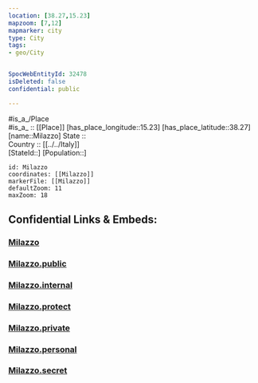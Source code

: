 ```yaml
---
location: [38.27,15.23] 
mapzoom: [7,12] 
mapmarker: city 
type: City
tags:
- geo/City


SpocWebEntityId: 32478
isDeleted: false
confidential: public

---
```

#is_a_/Place  
#is_a_ :: [[Place]] 
[has_place_longitude::15.23] 
[has_place_latitude::38.27] 
[name::Milazzo] 
State ::  
Country :: [[../../Italy]]  
[StateId::] 
[Population::] 



```leaflet
id: Milazzo
coordinates: [[Milazzo]] 
markerFile: [[Milazzo]] 
defaultZoom: 11 
maxZoom: 18
```


## Confidential Links & Embeds: 

### [Milazzo](/_Standards/Earth/Continent/Europe/Europe~South/Italy/City/Milazzo.md) 

### [Milazzo.public](/_public/Earth/Continent/Europe/Europe~South/Italy/City/Milazzo.public.md) 

### [Milazzo.internal](/_internal/Earth/Continent/Europe/Europe~South/Italy/City/Milazzo.internal.md) 

### [Milazzo.protect](/_protect/Earth/Continent/Europe/Europe~South/Italy/City/Milazzo.protect.md) 

### [Milazzo.private](/_private/Earth/Continent/Europe/Europe~South/Italy/City/Milazzo.private.md) 

### [Milazzo.personal](/_personal/Earth/Continent/Europe/Europe~South/Italy/City/Milazzo.personal.md) 

### [Milazzo.secret](/_secret/Earth/Continent/Europe/Europe~South/Italy/City/Milazzo.secret.md)

